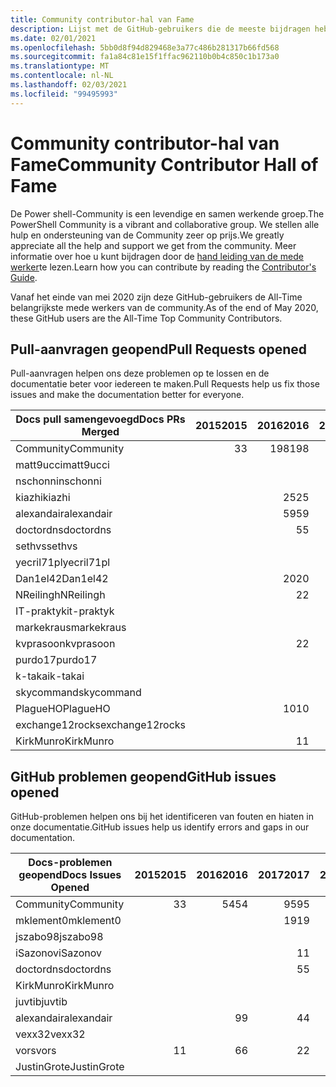 ```yaml
---
title: Community contributor-hal van Fame
description: Lijst met de GitHub-gebruikers die de meeste bijdragen hebben over het PowerShell-Doc-project.
ms.date: 02/01/2021
ms.openlocfilehash: 5bb0d8f94d829468e3a77c486b281317b66fd568
ms.sourcegitcommit: fa1a84c81e15f1ffac962110b0b4c850c1b173a0
ms.translationtype: MT
ms.contentlocale: nl-NL
ms.lasthandoff: 02/03/2021
ms.locfileid: "99495993"
---
```

# <a name="community-contributor-hall-of-fame"></a><span data-ttu-id="aec29-103">Community contributor-hal van Fame</span><span class="sxs-lookup"><span data-stu-id="aec29-103">Community Contributor Hall of Fame</span></span>

<span data-ttu-id="aec29-104">De Power shell-Community is een levendige en samen werkende groep.</span><span class="sxs-lookup"><span data-stu-id="aec29-104">The PowerShell Community is a vibrant and collaborative group.</span></span> <span data-ttu-id="aec29-105">We stellen alle hulp en ondersteuning van de Community zeer op prijs.</span><span class="sxs-lookup"><span data-stu-id="aec29-105">We greatly appreciate all the help and support we get from the community.</span></span> <span data-ttu-id="aec29-106">Meer informatie over hoe u kunt bijdragen door de [hand leiding van de mede werker][contrib]te lezen.</span><span class="sxs-lookup"><span data-stu-id="aec29-106">Learn how you can contribute by reading the [Contributor's Guide][contrib].</span></span>

<span data-ttu-id="aec29-107">Vanaf het einde van mei 2020 zijn deze GitHub-gebruikers de All-Time belangrijkste mede werkers van de community.</span><span class="sxs-lookup"><span data-stu-id="aec29-107">As of the end of May 2020, these GitHub users are the All-Time Top Community Contributors.</span></span>

## <a name="pull-requests-opened"></a><span data-ttu-id="aec29-108">Pull-aanvragen geopend</span><span class="sxs-lookup"><span data-stu-id="aec29-108">Pull Requests opened</span></span>

<span data-ttu-id="aec29-109">Pull-aanvragen helpen ons deze problemen op te lossen en de documentatie beter voor iedereen te maken.</span><span class="sxs-lookup"><span data-stu-id="aec29-109">Pull Requests help us fix those issues and make the documentation better for everyone.</span></span>

| <span data-ttu-id="aec29-110">Docs pull samengevoegd</span><span class="sxs-lookup"><span data-stu-id="aec29-110">Docs PRs Merged</span></span> | <span data-ttu-id="aec29-111">2015</span><span class="sxs-lookup"><span data-stu-id="aec29-111">2015</span></span> | <span data-ttu-id="aec29-112">2016</span><span class="sxs-lookup"><span data-stu-id="aec29-112">2016</span></span> | <span data-ttu-id="aec29-113">2017</span><span class="sxs-lookup"><span data-stu-id="aec29-113">2017</span></span> | <span data-ttu-id="aec29-114">2018</span><span class="sxs-lookup"><span data-stu-id="aec29-114">2018</span></span> | <span data-ttu-id="aec29-115">2019</span><span class="sxs-lookup"><span data-stu-id="aec29-115">2019</span></span> | <span data-ttu-id="aec29-116">2020</span><span class="sxs-lookup"><span data-stu-id="aec29-116">2020</span></span> | <span data-ttu-id="aec29-117">2021</span><span class="sxs-lookup"><span data-stu-id="aec29-117">2021</span></span> | <span data-ttu-id="aec29-118">Eindtotaal</span><span class="sxs-lookup"><span data-stu-id="aec29-118">Grand Total</span></span> |
| --------------- | ---: | ---: | ---: | ---: | ---: | ---: | ---: | ----------: |
| <span data-ttu-id="aec29-119">Community</span><span class="sxs-lookup"><span data-stu-id="aec29-119">Community</span></span>       |    <span data-ttu-id="aec29-120">3</span><span class="sxs-lookup"><span data-stu-id="aec29-120">3</span></span> |  <span data-ttu-id="aec29-121">198</span><span class="sxs-lookup"><span data-stu-id="aec29-121">198</span></span> |  <span data-ttu-id="aec29-122">448</span><span class="sxs-lookup"><span data-stu-id="aec29-122">448</span></span> |  <span data-ttu-id="aec29-123">468</span><span class="sxs-lookup"><span data-stu-id="aec29-123">468</span></span> |  <span data-ttu-id="aec29-124">322</span><span class="sxs-lookup"><span data-stu-id="aec29-124">322</span></span> |  <span data-ttu-id="aec29-125">162</span><span class="sxs-lookup"><span data-stu-id="aec29-125">162</span></span> |   <span data-ttu-id="aec29-126">14</span><span class="sxs-lookup"><span data-stu-id="aec29-126">14</span></span> |        <span data-ttu-id="aec29-127">1615</span><span class="sxs-lookup"><span data-stu-id="aec29-127">1615</span></span> |
| <span data-ttu-id="aec29-128">matt9ucci</span><span class="sxs-lookup"><span data-stu-id="aec29-128">matt9ucci</span></span>       |      |      |  <span data-ttu-id="aec29-129">157</span><span class="sxs-lookup"><span data-stu-id="aec29-129">157</span></span> |   <span data-ttu-id="aec29-130">80</span><span class="sxs-lookup"><span data-stu-id="aec29-130">80</span></span> |   <span data-ttu-id="aec29-131">30</span><span class="sxs-lookup"><span data-stu-id="aec29-131">30</span></span> |    <span data-ttu-id="aec29-132">1</span><span class="sxs-lookup"><span data-stu-id="aec29-132">1</span></span> |      |         <span data-ttu-id="aec29-133">268</span><span class="sxs-lookup"><span data-stu-id="aec29-133">268</span></span> |
| <span data-ttu-id="aec29-134">nschonni</span><span class="sxs-lookup"><span data-stu-id="aec29-134">nschonni</span></span>        |      |      |      |   <span data-ttu-id="aec29-135">14</span><span class="sxs-lookup"><span data-stu-id="aec29-135">14</span></span> |  <span data-ttu-id="aec29-136">138</span><span class="sxs-lookup"><span data-stu-id="aec29-136">138</span></span> |   <span data-ttu-id="aec29-137">10</span><span class="sxs-lookup"><span data-stu-id="aec29-137">10</span></span> |      |         <span data-ttu-id="aec29-138">162</span><span class="sxs-lookup"><span data-stu-id="aec29-138">162</span></span> |
| <span data-ttu-id="aec29-139">kiazhi</span><span class="sxs-lookup"><span data-stu-id="aec29-139">kiazhi</span></span>          |      |   <span data-ttu-id="aec29-140">25</span><span class="sxs-lookup"><span data-stu-id="aec29-140">25</span></span> |   <span data-ttu-id="aec29-141">79</span><span class="sxs-lookup"><span data-stu-id="aec29-141">79</span></span> |   <span data-ttu-id="aec29-142">12</span><span class="sxs-lookup"><span data-stu-id="aec29-142">12</span></span> |      |      |      |         <span data-ttu-id="aec29-143">116</span><span class="sxs-lookup"><span data-stu-id="aec29-143">116</span></span> |
| <span data-ttu-id="aec29-144">alexandair</span><span class="sxs-lookup"><span data-stu-id="aec29-144">alexandair</span></span>      |      |   <span data-ttu-id="aec29-145">59</span><span class="sxs-lookup"><span data-stu-id="aec29-145">59</span></span> |    <span data-ttu-id="aec29-146">8</span><span class="sxs-lookup"><span data-stu-id="aec29-146">8</span></span> |   <span data-ttu-id="aec29-147">26</span><span class="sxs-lookup"><span data-stu-id="aec29-147">26</span></span> |    <span data-ttu-id="aec29-148">2</span><span class="sxs-lookup"><span data-stu-id="aec29-148">2</span></span> |    <span data-ttu-id="aec29-149">1</span><span class="sxs-lookup"><span data-stu-id="aec29-149">1</span></span> |      |          <span data-ttu-id="aec29-150">96</span><span class="sxs-lookup"><span data-stu-id="aec29-150">96</span></span> |
| <span data-ttu-id="aec29-151">doctordns</span><span class="sxs-lookup"><span data-stu-id="aec29-151">doctordns</span></span>       |      |    <span data-ttu-id="aec29-152">5</span><span class="sxs-lookup"><span data-stu-id="aec29-152">5</span></span> |   <span data-ttu-id="aec29-153">32</span><span class="sxs-lookup"><span data-stu-id="aec29-153">32</span></span> |   <span data-ttu-id="aec29-154">20</span><span class="sxs-lookup"><span data-stu-id="aec29-154">20</span></span> |    <span data-ttu-id="aec29-155">7</span><span class="sxs-lookup"><span data-stu-id="aec29-155">7</span></span> |    <span data-ttu-id="aec29-156">9</span><span class="sxs-lookup"><span data-stu-id="aec29-156">9</span></span> |      |          <span data-ttu-id="aec29-157">73</span><span class="sxs-lookup"><span data-stu-id="aec29-157">73</span></span> |
| <span data-ttu-id="aec29-158">sethvs</span><span class="sxs-lookup"><span data-stu-id="aec29-158">sethvs</span></span>          |      |      |    <span data-ttu-id="aec29-159">1</span><span class="sxs-lookup"><span data-stu-id="aec29-159">1</span></span> |   <span data-ttu-id="aec29-160">44</span><span class="sxs-lookup"><span data-stu-id="aec29-160">44</span></span> |      |   <span data-ttu-id="aec29-161">20</span><span class="sxs-lookup"><span data-stu-id="aec29-161">20</span></span> |      |          <span data-ttu-id="aec29-162">65</span><span class="sxs-lookup"><span data-stu-id="aec29-162">65</span></span> |
| <span data-ttu-id="aec29-163">yecril71pl</span><span class="sxs-lookup"><span data-stu-id="aec29-163">yecril71pl</span></span>      |      |      |      |      |      |   <span data-ttu-id="aec29-164">21</span><span class="sxs-lookup"><span data-stu-id="aec29-164">21</span></span> |      |          <span data-ttu-id="aec29-165">21</span><span class="sxs-lookup"><span data-stu-id="aec29-165">21</span></span> |
| <span data-ttu-id="aec29-166">Dan1el42</span><span class="sxs-lookup"><span data-stu-id="aec29-166">Dan1el42</span></span>        |      |   <span data-ttu-id="aec29-167">20</span><span class="sxs-lookup"><span data-stu-id="aec29-167">20</span></span> |      |      |      |      |      |          <span data-ttu-id="aec29-168">20</span><span class="sxs-lookup"><span data-stu-id="aec29-168">20</span></span> |
| <span data-ttu-id="aec29-169">NReilingh</span><span class="sxs-lookup"><span data-stu-id="aec29-169">NReilingh</span></span>       |      |    <span data-ttu-id="aec29-170">2</span><span class="sxs-lookup"><span data-stu-id="aec29-170">2</span></span> |      |   <span data-ttu-id="aec29-171">13</span><span class="sxs-lookup"><span data-stu-id="aec29-171">13</span></span> |    <span data-ttu-id="aec29-172">3</span><span class="sxs-lookup"><span data-stu-id="aec29-172">3</span></span> |      |      |          <span data-ttu-id="aec29-173">18</span><span class="sxs-lookup"><span data-stu-id="aec29-173">18</span></span> |
| <span data-ttu-id="aec29-174">IT-praktyk</span><span class="sxs-lookup"><span data-stu-id="aec29-174">it-praktyk</span></span>      |      |      |      |   <span data-ttu-id="aec29-175">16</span><span class="sxs-lookup"><span data-stu-id="aec29-175">16</span></span> |    <span data-ttu-id="aec29-176">1</span><span class="sxs-lookup"><span data-stu-id="aec29-176">1</span></span> |      |      |          <span data-ttu-id="aec29-177">17</span><span class="sxs-lookup"><span data-stu-id="aec29-177">17</span></span> |
| <span data-ttu-id="aec29-178">markekraus</span><span class="sxs-lookup"><span data-stu-id="aec29-178">markekraus</span></span>      |      |      |   <span data-ttu-id="aec29-179">11</span><span class="sxs-lookup"><span data-stu-id="aec29-179">11</span></span> |    <span data-ttu-id="aec29-180">5</span><span class="sxs-lookup"><span data-stu-id="aec29-180">5</span></span> |      |      |      |          <span data-ttu-id="aec29-181">16</span><span class="sxs-lookup"><span data-stu-id="aec29-181">16</span></span> |
| <span data-ttu-id="aec29-182">kvprasoon</span><span class="sxs-lookup"><span data-stu-id="aec29-182">kvprasoon</span></span>       |      |    <span data-ttu-id="aec29-183">2</span><span class="sxs-lookup"><span data-stu-id="aec29-183">2</span></span> |    <span data-ttu-id="aec29-184">1</span><span class="sxs-lookup"><span data-stu-id="aec29-184">1</span></span> |    <span data-ttu-id="aec29-185">7</span><span class="sxs-lookup"><span data-stu-id="aec29-185">7</span></span> |    <span data-ttu-id="aec29-186">2</span><span class="sxs-lookup"><span data-stu-id="aec29-186">2</span></span> |    <span data-ttu-id="aec29-187">2</span><span class="sxs-lookup"><span data-stu-id="aec29-187">2</span></span> |      |          <span data-ttu-id="aec29-188">14</span><span class="sxs-lookup"><span data-stu-id="aec29-188">14</span></span> |
| <span data-ttu-id="aec29-189">purdo17</span><span class="sxs-lookup"><span data-stu-id="aec29-189">purdo17</span></span>         |      |      |      |   <span data-ttu-id="aec29-190">13</span><span class="sxs-lookup"><span data-stu-id="aec29-190">13</span></span> |      |      |      |          <span data-ttu-id="aec29-191">13</span><span class="sxs-lookup"><span data-stu-id="aec29-191">13</span></span> |
| <span data-ttu-id="aec29-192">k-takai</span><span class="sxs-lookup"><span data-stu-id="aec29-192">k-takai</span></span>         |      |      |      |    <span data-ttu-id="aec29-193">5</span><span class="sxs-lookup"><span data-stu-id="aec29-193">5</span></span> |    <span data-ttu-id="aec29-194">1</span><span class="sxs-lookup"><span data-stu-id="aec29-194">1</span></span> |    <span data-ttu-id="aec29-195">7</span><span class="sxs-lookup"><span data-stu-id="aec29-195">7</span></span> |      |          <span data-ttu-id="aec29-196">13</span><span class="sxs-lookup"><span data-stu-id="aec29-196">13</span></span> |
| <span data-ttu-id="aec29-197">skycommand</span><span class="sxs-lookup"><span data-stu-id="aec29-197">skycommand</span></span>      |      |      |    <span data-ttu-id="aec29-198">1</span><span class="sxs-lookup"><span data-stu-id="aec29-198">1</span></span> |    <span data-ttu-id="aec29-199">3</span><span class="sxs-lookup"><span data-stu-id="aec29-199">3</span></span> |    <span data-ttu-id="aec29-200">3</span><span class="sxs-lookup"><span data-stu-id="aec29-200">3</span></span> |    <span data-ttu-id="aec29-201">6</span><span class="sxs-lookup"><span data-stu-id="aec29-201">6</span></span> |      |          <span data-ttu-id="aec29-202">13</span><span class="sxs-lookup"><span data-stu-id="aec29-202">13</span></span> |
| <span data-ttu-id="aec29-203">PlagueHO</span><span class="sxs-lookup"><span data-stu-id="aec29-203">PlagueHO</span></span>        |      |   <span data-ttu-id="aec29-204">10</span><span class="sxs-lookup"><span data-stu-id="aec29-204">10</span></span> |      |      |    <span data-ttu-id="aec29-205">1</span><span class="sxs-lookup"><span data-stu-id="aec29-205">1</span></span> |      |      |          <span data-ttu-id="aec29-206">11</span><span class="sxs-lookup"><span data-stu-id="aec29-206">11</span></span> |
| <span data-ttu-id="aec29-207">exchange12rocks</span><span class="sxs-lookup"><span data-stu-id="aec29-207">exchange12rocks</span></span> |      |      |    <span data-ttu-id="aec29-208">7</span><span class="sxs-lookup"><span data-stu-id="aec29-208">7</span></span> |    <span data-ttu-id="aec29-209">3</span><span class="sxs-lookup"><span data-stu-id="aec29-209">3</span></span> |      |      |      |          <span data-ttu-id="aec29-210">10</span><span class="sxs-lookup"><span data-stu-id="aec29-210">10</span></span> |
| <span data-ttu-id="aec29-211">KirkMunro</span><span class="sxs-lookup"><span data-stu-id="aec29-211">KirkMunro</span></span>       |      |    <span data-ttu-id="aec29-212">1</span><span class="sxs-lookup"><span data-stu-id="aec29-212">1</span></span> |    <span data-ttu-id="aec29-213">1</span><span class="sxs-lookup"><span data-stu-id="aec29-213">1</span></span> |    <span data-ttu-id="aec29-214">2</span><span class="sxs-lookup"><span data-stu-id="aec29-214">2</span></span> |    <span data-ttu-id="aec29-215">6</span><span class="sxs-lookup"><span data-stu-id="aec29-215">6</span></span> |      |      |          <span data-ttu-id="aec29-216">10</span><span class="sxs-lookup"><span data-stu-id="aec29-216">10</span></span> |

## <a name="github-issues-opened"></a><span data-ttu-id="aec29-217">GitHub problemen geopend</span><span class="sxs-lookup"><span data-stu-id="aec29-217">GitHub issues opened</span></span>

<span data-ttu-id="aec29-218">GitHub-problemen helpen ons bij het identificeren van fouten en hiaten in onze documentatie.</span><span class="sxs-lookup"><span data-stu-id="aec29-218">GitHub issues help us identify errors and gaps in our documentation.</span></span>

| <span data-ttu-id="aec29-219">Docs-problemen geopend</span><span class="sxs-lookup"><span data-stu-id="aec29-219">Docs Issues Opened</span></span> | <span data-ttu-id="aec29-220">2015</span><span class="sxs-lookup"><span data-stu-id="aec29-220">2015</span></span> | <span data-ttu-id="aec29-221">2016</span><span class="sxs-lookup"><span data-stu-id="aec29-221">2016</span></span> | <span data-ttu-id="aec29-222">2017</span><span class="sxs-lookup"><span data-stu-id="aec29-222">2017</span></span> | <span data-ttu-id="aec29-223">2018</span><span class="sxs-lookup"><span data-stu-id="aec29-223">2018</span></span> | <span data-ttu-id="aec29-224">2019</span><span class="sxs-lookup"><span data-stu-id="aec29-224">2019</span></span> | <span data-ttu-id="aec29-225">2020</span><span class="sxs-lookup"><span data-stu-id="aec29-225">2020</span></span> | <span data-ttu-id="aec29-226">2021</span><span class="sxs-lookup"><span data-stu-id="aec29-226">2021</span></span> | <span data-ttu-id="aec29-227">Eindtotaal</span><span class="sxs-lookup"><span data-stu-id="aec29-227">Grand Total</span></span> |
| ------------------ | ---: | ---: | ---: | ---: | ---: | ---: | ---: | ----------: |
| <span data-ttu-id="aec29-228">Community</span><span class="sxs-lookup"><span data-stu-id="aec29-228">Community</span></span>          |    <span data-ttu-id="aec29-229">3</span><span class="sxs-lookup"><span data-stu-id="aec29-229">3</span></span> |   <span data-ttu-id="aec29-230">54</span><span class="sxs-lookup"><span data-stu-id="aec29-230">54</span></span> |   <span data-ttu-id="aec29-231">95</span><span class="sxs-lookup"><span data-stu-id="aec29-231">95</span></span> |  <span data-ttu-id="aec29-232">213</span><span class="sxs-lookup"><span data-stu-id="aec29-232">213</span></span> |  <span data-ttu-id="aec29-233">575</span><span class="sxs-lookup"><span data-stu-id="aec29-233">575</span></span> |  <span data-ttu-id="aec29-234">584</span><span class="sxs-lookup"><span data-stu-id="aec29-234">584</span></span> |   <span data-ttu-id="aec29-235">38</span><span class="sxs-lookup"><span data-stu-id="aec29-235">38</span></span> |        <span data-ttu-id="aec29-236">1562</span><span class="sxs-lookup"><span data-stu-id="aec29-236">1562</span></span> |
| <span data-ttu-id="aec29-237">mklement0</span><span class="sxs-lookup"><span data-stu-id="aec29-237">mklement0</span></span>          |      |      |   <span data-ttu-id="aec29-238">19</span><span class="sxs-lookup"><span data-stu-id="aec29-238">19</span></span> |   <span data-ttu-id="aec29-239">60</span><span class="sxs-lookup"><span data-stu-id="aec29-239">60</span></span> |   <span data-ttu-id="aec29-240">56</span><span class="sxs-lookup"><span data-stu-id="aec29-240">56</span></span> |   <span data-ttu-id="aec29-241">61</span><span class="sxs-lookup"><span data-stu-id="aec29-241">61</span></span> |    <span data-ttu-id="aec29-242">2</span><span class="sxs-lookup"><span data-stu-id="aec29-242">2</span></span> |         <span data-ttu-id="aec29-243">198</span><span class="sxs-lookup"><span data-stu-id="aec29-243">198</span></span> |
| <span data-ttu-id="aec29-244">jszabo98</span><span class="sxs-lookup"><span data-stu-id="aec29-244">jszabo98</span></span>           |      |      |      |    <span data-ttu-id="aec29-245">2</span><span class="sxs-lookup"><span data-stu-id="aec29-245">2</span></span> |   <span data-ttu-id="aec29-246">15</span><span class="sxs-lookup"><span data-stu-id="aec29-246">15</span></span> |    <span data-ttu-id="aec29-247">6</span><span class="sxs-lookup"><span data-stu-id="aec29-247">6</span></span> |      |          <span data-ttu-id="aec29-248">23</span><span class="sxs-lookup"><span data-stu-id="aec29-248">23</span></span> |
| <span data-ttu-id="aec29-249">iSazonov</span><span class="sxs-lookup"><span data-stu-id="aec29-249">iSazonov</span></span>           |      |      |    <span data-ttu-id="aec29-250">1</span><span class="sxs-lookup"><span data-stu-id="aec29-250">1</span></span> |    <span data-ttu-id="aec29-251">4</span><span class="sxs-lookup"><span data-stu-id="aec29-251">4</span></span> |   <span data-ttu-id="aec29-252">10</span><span class="sxs-lookup"><span data-stu-id="aec29-252">10</span></span> |    <span data-ttu-id="aec29-253">8</span><span class="sxs-lookup"><span data-stu-id="aec29-253">8</span></span> |      |          <span data-ttu-id="aec29-254">23</span><span class="sxs-lookup"><span data-stu-id="aec29-254">23</span></span> |
| <span data-ttu-id="aec29-255">doctordns</span><span class="sxs-lookup"><span data-stu-id="aec29-255">doctordns</span></span>          |      |      |    <span data-ttu-id="aec29-256">5</span><span class="sxs-lookup"><span data-stu-id="aec29-256">5</span></span> |    <span data-ttu-id="aec29-257">3</span><span class="sxs-lookup"><span data-stu-id="aec29-257">3</span></span> |    <span data-ttu-id="aec29-258">5</span><span class="sxs-lookup"><span data-stu-id="aec29-258">5</span></span> |    <span data-ttu-id="aec29-259">7</span><span class="sxs-lookup"><span data-stu-id="aec29-259">7</span></span> |      |          <span data-ttu-id="aec29-260">20</span><span class="sxs-lookup"><span data-stu-id="aec29-260">20</span></span> |
| <span data-ttu-id="aec29-261">KirkMunro</span><span class="sxs-lookup"><span data-stu-id="aec29-261">KirkMunro</span></span>          |      |      |      |    <span data-ttu-id="aec29-262">7</span><span class="sxs-lookup"><span data-stu-id="aec29-262">7</span></span> |    <span data-ttu-id="aec29-263">7</span><span class="sxs-lookup"><span data-stu-id="aec29-263">7</span></span> |    <span data-ttu-id="aec29-264">1</span><span class="sxs-lookup"><span data-stu-id="aec29-264">1</span></span> |      |          <span data-ttu-id="aec29-265">15</span><span class="sxs-lookup"><span data-stu-id="aec29-265">15</span></span> |
| <span data-ttu-id="aec29-266">juvtib</span><span class="sxs-lookup"><span data-stu-id="aec29-266">juvtib</span></span>             |      |      |      |      |      |   <span data-ttu-id="aec29-267">15</span><span class="sxs-lookup"><span data-stu-id="aec29-267">15</span></span> |      |          <span data-ttu-id="aec29-268">15</span><span class="sxs-lookup"><span data-stu-id="aec29-268">15</span></span> |
| <span data-ttu-id="aec29-269">alexandair</span><span class="sxs-lookup"><span data-stu-id="aec29-269">alexandair</span></span>         |      |    <span data-ttu-id="aec29-270">9</span><span class="sxs-lookup"><span data-stu-id="aec29-270">9</span></span> |    <span data-ttu-id="aec29-271">4</span><span class="sxs-lookup"><span data-stu-id="aec29-271">4</span></span> |    <span data-ttu-id="aec29-272">2</span><span class="sxs-lookup"><span data-stu-id="aec29-272">2</span></span> |      |      |      |          <span data-ttu-id="aec29-273">15</span><span class="sxs-lookup"><span data-stu-id="aec29-273">15</span></span> |
| <span data-ttu-id="aec29-274">vexx32</span><span class="sxs-lookup"><span data-stu-id="aec29-274">vexx32</span></span>             |      |      |      |    <span data-ttu-id="aec29-275">3</span><span class="sxs-lookup"><span data-stu-id="aec29-275">3</span></span> |   <span data-ttu-id="aec29-276">11</span><span class="sxs-lookup"><span data-stu-id="aec29-276">11</span></span> |      |      |          <span data-ttu-id="aec29-277">14</span><span class="sxs-lookup"><span data-stu-id="aec29-277">14</span></span> |
| <span data-ttu-id="aec29-278">vors</span><span class="sxs-lookup"><span data-stu-id="aec29-278">vors</span></span>               |    <span data-ttu-id="aec29-279">1</span><span class="sxs-lookup"><span data-stu-id="aec29-279">1</span></span> |    <span data-ttu-id="aec29-280">6</span><span class="sxs-lookup"><span data-stu-id="aec29-280">6</span></span> |    <span data-ttu-id="aec29-281">2</span><span class="sxs-lookup"><span data-stu-id="aec29-281">2</span></span> |    <span data-ttu-id="aec29-282">1</span><span class="sxs-lookup"><span data-stu-id="aec29-282">1</span></span> |      |      |      |          <span data-ttu-id="aec29-283">10</span><span class="sxs-lookup"><span data-stu-id="aec29-283">10</span></span> |
| <span data-ttu-id="aec29-284">JustinGrote</span><span class="sxs-lookup"><span data-stu-id="aec29-284">JustinGrote</span></span>        |      |      |      |    <span data-ttu-id="aec29-285">1</span><span class="sxs-lookup"><span data-stu-id="aec29-285">1</span></span> |    <span data-ttu-id="aec29-286">3</span><span class="sxs-lookup"><span data-stu-id="aec29-286">3</span></span> |    <span data-ttu-id="aec29-287">6</span><span class="sxs-lookup"><span data-stu-id="aec29-287">6</span></span> |      |          <span data-ttu-id="aec29-288">10</span><span class="sxs-lookup"><span data-stu-id="aec29-288">10</span></span> |

<!-- Link references -->
[contrib]: contributing/overview.md
